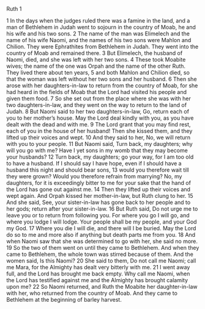 Ruth 1

1	In the days when the judges ruled there was a famine in the land, and a man of Bethlehem in Judah went to sojourn in the country of Moab, he and his wife and his two sons.
2	The name of the man was Elimelech and the name of his wife Naomi, and the names of his two sons were Mahlon and Chilion. They were Ephrathites from Bethlehem in Judah. They went into the country of Moab and remained there.
3	But Elimelech, the husband of Naomi, died, and she was left with her two sons.
4	These took Moabite wives; the name of the one was Orpah and the name of the other Ruth. They lived there about ten years,
5	and both Mahlon and Chilion died, so that the woman was left without her two sons and her husband.
6	Then she arose with her daughters-in-law to return from the country of Moab, for she had heard in the fields of Moab that the Lord had visited his people and given them food.
7	So she set out from the place where she was with her two daughters-in-law, and they went on the way to return to the land of Judah.
8	But Naomi said to her two daughters-in-law, Go, return each of you to her mother’s house. May the Lord deal kindly with you, as you have dealt with the dead and with me.
9	The Lord grant that you may find rest, each of you in the house of her husband! Then she kissed them, and they lifted up their voices and wept.
10	And they said to her, No, we will return with you to your people.
11	But Naomi said, Turn back, my daughters; why will you go with me? Have I yet sons in my womb that they may become your husbands?
12	Turn back, my daughters; go your way, for I am too old to have a husband. If I should say I have hope, even if I should have a husband this night and should bear sons,
13	would you therefore wait till they were grown? Would you therefore refrain from marrying? No, my daughters, for it is exceedingly bitter to me for your sake that the hand of the Lord has gone out against me.
14	Then they lifted up their voices and wept again. And Orpah kissed her mother-in-law, but Ruth clung to her.
15	And she said, See, your sister-in-law has gone back to her people and to her gods; return after your sister-in-law.
16	But Ruth said, Do not urge me to leave you or to return from following you. For where you go I will go, and where you lodge I will lodge. Your people shall be my people, and your God my God.
17	Where you die I will die, and there will I be buried. May the Lord do so to me and more also if anything but death parts me from you.
18	And when Naomi saw that she was determined to go with her, she said no more.
19	So the two of them went on until they came to Bethlehem. And when they came to Bethlehem, the whole town was stirred because of them. And the women said, Is this Naomi?
20	She said to them, Do not call me Naomi; call me Mara, for the Almighty has dealt very bitterly with me.
21	I went away full, and the Lord has brought me back empty. Why call me Naomi, when the Lord has testified against me and the Almighty has brought calamity upon me?
22	So Naomi returned, and Ruth the Moabite her daughter-in-law with her, who returned from the country of Moab. And they came to Bethlehem at the beginning of barley harvest.

